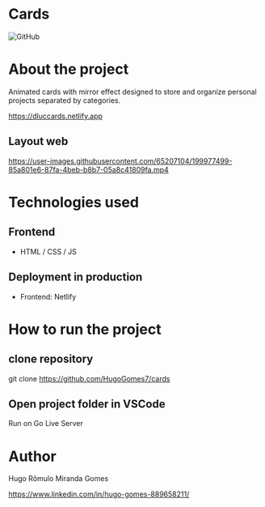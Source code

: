 # Cards
![GitHub](https://img.shields.io/github/license/hugogomes7/cards)

# About the project

Animated cards with mirror effect designed to store and organize personal projects separated by categories.


https://dluccards.netlify.app



## Layout web 
https://user-images.githubusercontent.com/65207104/199977499-85a801e6-87fa-4beb-b8b7-05a8c41809fa.mp4



# Technologies used
## Frontend
- HTML / CSS / JS

## Deployment in production
- Frontend: Netlify

# How to run the project
## clone repository
git clone https://github.com/HugoGomes7/cards

## Open project folder in VSCode
Run on Go Live Server 

# Author
Hugo Rômulo Miranda Gomes

https://www.linkedin.com/in/hugo-gomes-889658211/
